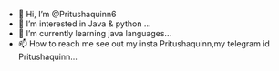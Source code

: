 - 👋 Hi, I’m @Pritushaquinn6
- 👀 I’m interested in Java & python ...
- 🌱 I’m currently learning java languages...
- 📫 How to reach me see out my insta Pritushaquinn,my telegram id Pritushaquinn...

<!---
Pritushaquinn6/Pritushaquinn6 is a ✨ special ✨ repository because its `README.md` (this file) appears on your GitHub profile.
You can click the Preview link to take a look at your changes.
--->
